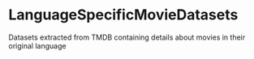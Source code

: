 # LanguageSpecificMovieDatasets
Datasets extracted from TMDB containing details about movies in their original language
